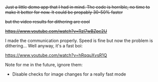 ~~Just a little demo app that I had in mind. The code is horrible, no time to make it better for now. It could be propably 30-50% faster~~

~~but the video results for dithering are cool~~

~~https://www.youtube.com/watch?v=Rzl7wBZpc2U~~

I made the communication properly. Speed is fine but now the problem is dithering... Well anyway, it's a fast boi:

https://www.youtube.com/watch?v=hRqquXvsR1Q

Note for me in the future, ignore them:
- Disable checks for image changes for a really fast mode
